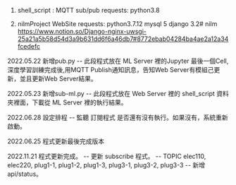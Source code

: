 1. shell_script : MQTT sub/pub
   requests: 
   python3.8

2. nilmProject WebSite
   requests: 
   python3.7.12
   mysql 5
   django 3.2# nilm
   https://www.notion.so/Django-nginx-uwsgi-25a21a5b58d54d3a9b631dd6f6a46db7#8772ebab04284ba4ae2a12a34fcedefc

2022.05.22 新增pub.py
   -- 此段程式放在 ML Server 裡的Jupyter 最後一個Cell, 深度學習訓練完成後,用MQTT Publish通知訊息，告知Web Server有模組己更新，並且更新Web Server結果。

2022.05.23 新增sub-ml.py
   -- 此段程式放在 Web Server 裡的 shell_script 資料夾裡面，下載從 ML Server 裡的執行結果。

2022.06.28 設定排程
   -- 監聽 訂閱程式 是否還有沒有執行。如果沒有，系統重新啟動。

2022.06.25 程式更新最後完成版本

2022.11.21 程式更新完成。
   -- 更新 subscribe 程式。
   -- TOPIC elec110, elec220, plug1-1, plug1-2, plug1-3, plug3-1, plug3-2, plug3-3
   -- 新增 api/status。
